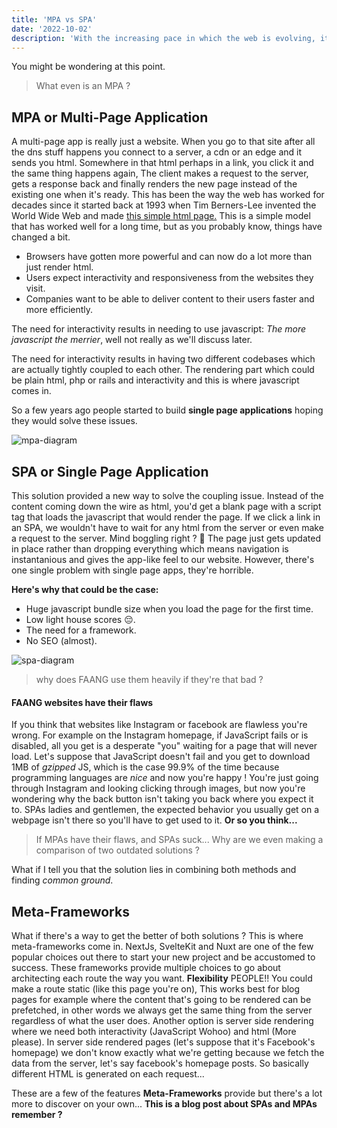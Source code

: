 ```yaml
---
title: 'MPA vs SPA'
date: '2022-10-02'
description: 'With the increasing pace in which the web is evolving, it is important to understand the current state of web technologies. MPAs and SPAs are two different approaches to building web applications. This article will explain the differences between the two and hopefully guide you in choosing the right approach for your next project.'
---
```


You might be wondering at this point.

> What even is an MPA ?

## MPA or Multi-Page Application

A multi-page app is really just a website. When you go to that site after all the dns stuff happens you connect to a server, a cdn or an edge and it sends you html. Somewhere in that html perhaps in a link, you click it and the same thing happens again, The client makes a request to the server, gets a response back and finally renders the new page instead of the existing one when it's ready. This has been the way the web has worked for decades since it started back at 1993 when Tim Berners-Lee invented the World Wide Web and made [this simple html page.](http://info.cern.ch/hypertext/WWW/TheProject.html)
This is a simple model that has worked well for a long time, but as you probably know, things have changed a bit.

- Browsers have gotten more powerful and can now do a lot more than just render html.
- Users expect interactivity and responsiveness from the websites they visit.
- Companies want to be able to deliver content to their users faster and more efficiently.

The need for interactivity results in needing to use javascript: _The more javascript the merrier_, well not really as we'll discuss later.

The need for interactivity results in having two different codebases which are actually tightly coupled to each other. The rendering part which could be plain html, php or rails and interactivity and this is where javascript comes in.

So a few years ago people started to build **single page applications** hoping they would solve these issues.

![mpa-diagram](/images/mpa-diagram.svg)

## SPA or Single Page Application

This solution provided a new way to solve the coupling issue. Instead of the content coming down the wire as html, you'd get a blank page with a script tag that loads the javascript that would render the page. If we click a link in an SPA, we wouldn't have to wait for any html from the server or even make a request to the server. Mind boggling right ? 🤯 The page just gets updated in place rather than dropping everything which means navigation is instantanious and gives the app-like feel to our website. However, there's one single problem with single page apps, they're horrible.

**Here's why that could be the case:**

- Huge javascript bundle size when you load the page for the first time.
- Low light house scores 😔.
- The need for a framework.
- No SEO (almost).

![spa-diagram](/images/spa-diagram.svg)

> why does FAANG use them heavily if they're that bad ?

#### FAANG websites have their flaws

If you think that websites like Instagram or facebook are flawless you're wrong. For example on the Instagram homepage, if JavaScript fails or is disabled, all you get is a desperate "you" waiting for a page that will never load. Let's suppose that JavaScript doesn't fail and you get to download 1MB of _gzipped_ JS, which is the case 99.9% of the time because programming languages are _nice_ and now you're happy ! You're just going through Instagram and looking clicking through images, but now you're wondering why the back button isn't taking you back where you expect it to. SPAs ladies and gentlemen, the expected behavior you usually get on a webpage isn't there so you'll have to get used to it. **Or so you think...**

> If MPAs have their flaws, and SPAs suck... Why are we even making a comparison of two outdated solutions ?

What if I tell you that the solution lies in combining both methods and finding _common ground_.

## Meta-Frameworks

What if there's a way to get the better of both solutions ? This is where meta-frameworks come in. NextJs, SvelteKit and Nuxt are one of the few popular choices out there to start your new project and be accustomed to success. These frameworks provide multiple choices to go about architecting each route the way you want. **Flexibility** PEOPLE!! You could make a route static (like this page you're on), This works best for blog pages for example where the content that's going to be rendered can be prefetched, in other words we always get the same thing from the server regardless of what the user does. Another option is server side rendering where we need both interactivity (JavaScript Wohoo) and html (More please). In server side rendered pages (let's suppose that it's Facebook's homepage) we don't know exactly what we're getting because we fetch the data from the server, let's say facebook's homepage posts. So basically different HTML is generated on each request...

These are a few of the features **Meta-Frameworks** provide but there's a lot more to discover on your own... **This is a blog post about SPAs and MPAs remember ?**

